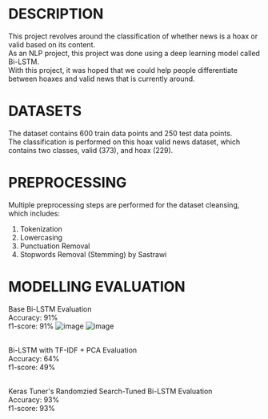 DESCRIPTION
=================================================================================================================================
This project revolves around the classification of whether news is a hoax or valid based on its content.
<br>As an NLP project, this project was done using a deep learning model called Bi-LSTM.
<br>With this project, it was hoped that we could help people differentiate between hoaxes and valid news that is currently around.


DATASETS
=================================================================================================================================
The dataset contains 600 train data points and 250 test data points.
<br>The classification is performed on this hoax valid news dataset, which contains two classes, valid (373), and hoax (229).


PREPROCESSING
=================================================================================================================================
Multiple preprocessing steps are performed for the dataset cleansing, which includes:
1) Tokenization
2) Lowercasing
3) Punctuation Removal
4) Stopwords Removal (Stemming) by Sastrawi


MODELLING EVALUATION
=================================================================================================================================
Base Bi-LSTM Evaluation
<br>Accuracy: 91%
<br>f1-score: 91%
![image](https://github.com/rionaldoalviansa/Hoax-Valid-News-Classification-With-Bi-LSTM/assets/83877652/a2f74c5e-e89d-4501-a676-afbb43709894)
![image](https://github.com/rionaldoalviansa/Hoax-Valid-News-Classification-With-Bi-LSTM/assets/83877652/0edb2aec-ae55-4a00-be96-ae82597fa4da)

<br>Bi-LSTM with TF-IDF + PCA Evaluation
<br>Accuracy: 64%
<br>f1-score: 49%

<br>Keras Tuner's Randomzied Search-Tuned Bi-LSTM Evaluation
<br>Accuracy: 93%
<br>f1-score: 93%
